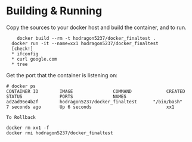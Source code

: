 # Building & Running

Copy the sources to your docker host and build the container, and to run.
```
	docker build --rm -t hodragon5237/docker_finaltest .
  docker run -it --name=xx1 hodragon5237/docker_finaltest
  [check!]
  * ifconfig
  * curl google.com
  * tree  
```
Get the port that the container is listening on:

```
# docker ps
CONTAINER ID        IMAGE               COMMAND             CREATED             STATUS              PORTS               NAMES
ad2ad96e4b2f        hodragon5237/docker_finaltest      "/bin/bash"         7 seconds ago       Up 6 seconds                            xx1
```
```
To Rollback
```
    docker rm xx1 -f
    docker rmi hodragon5237/docker_finaltest
```
